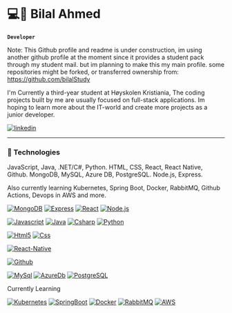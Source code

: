 # 💻🤯 Bilal Ahmed

**`Developer`**

Note: This Github profile and readme is under construction, im using another github profile at the moment since it provides a student pack through my student mail. but im planning to make this my main profile. some repositories might be forked, or transferred ownership from: https://github.com/bilalStudy 

I'm Currently a third-year student at Høyskolen Kristiania, The coding projects built by me are usually focused on full-stack applications. Im hoping to learn more about the IT-world and create more projects as a junior developer.



   <p align="left">
      <a href="https://www.linkedin.com/in/bilal-ahmed-703139263/">
         <img alt="linkedin" title="LinkedIn Profile" src="https://custom-icon-badges.demolab.com/badge/linkedin-originals?color=%23808080&style=for-the-badge&logo=linkedin-originals&logoColor&labelColor=5A5A5A"/></a> 
   </p>

---

### 🧰 Technologies

JavaScript, Java, .NET/C#, Python.
HTML, CSS, React, React Native, Github.
MongoDB, MySQL, Azure DB, PostgreSQL.
Node.js, Express.

Also currently learning Kubernetes, Spring Boot, Docker, RabbitMQ, Github Actions, Devops in AWS and more.

[![MongoDB](https://custom-icon-badges.demolab.com/badge/-MongoDB-47A248?style=for-the-badge&logo=mongodb&logoColor=white)](https://www.mongodb.com/)
[![Express](https://custom-icon-badges.demolab.com/badge/-Express-000000?style=for-the-badge&logo=express&logoColor=white)](https://expressjs.com/)
[![React](https://custom-icon-badges.demolab.com/badge/-React-218AAB?style=for-the-badge&logo=react&logoColor=white)](https://reactjs.org/)
[![Node.js](https://custom-icon-badges.demolab.com/badge/-Node.js-339933?style=for-the-badge&logo=node.js&logoColor=white)](https://nodejs.org/)

[![Javascript](https://custom-icon-badges.demolab.com/badge/-Javascript-f7df1e?style=for-the-badge&logo=javascript&logoColor=white)](https://developer.mozilla.org/en-US/docs/Web/JavaScript)
[![Java](https://custom-icon-badges.demolab.com/badge/-Java-7C0F0F?style=for-the-badge&logo=java&logoColor=white)](https://www.java.com/en/)
[![Csharp](https://custom-icon-badges.demolab.com/badge/-Csharp-1e9e24?style=for-the-badge&logo=csharp&logoColor=white)](https://learn.microsoft.com/en-us/dotnet/csharp/)
[![Python](https://custom-icon-badges.demolab.com/badge/-Python-3776ab?style=for-the-badge&logo=python&logoColor=white)](https://www.python.org/)

[![Html5](https://custom-icon-badges.demolab.com/badge/-Html5-FF5733?style=for-the-badge&logo=html&logoColor=white)](https://www.w3.org/html/)
[![Css](https://custom-icon-badges.demolab.com/badge/-css3-2965f1?style=for-the-badge&logo=css3&logoColor=white)](https://www.w3.org/Style/CSS/Overview.en.html)

[![React-Native](https://custom-icon-badges.demolab.com/badge/-React_Native-218AAB?style=for-the-badge&logo=react&logoColor=white)](https://reactnative.dev/)

[![Github](https://custom-icon-badges.demolab.com/badge/-Github-333?style=for-the-badge&logo=github&logoColor=white)](https://reactnative.dev/)

[![MySql](https://custom-icon-badges.demolab.com/badge/-Mysql-00758f?style=for-the-badge&logo=mysql&logoColor=white)](https://reactnative.dev/)
[![AzureDb](https://custom-icon-badges.demolab.com/badge/-Azure_DB-007FFF?style=for-the-badge&logo=azure&logoColor=white)](https://reactnative.dev/)
[![PostgreSQL](https://custom-icon-badges.demolab.com/badge/-PostgreSQL-0064a5?style=for-the-badge&logo=postgresql&logoColor=white)](https://reactnative.dev/)

Currently Learning

[![Kubernetes](https://custom-icon-badges.demolab.com/badge/-Kubernetes-3970e4?style=for-the-badge&logo=kubernetes&logoColor=white)](https://reactnative.dev/)
[![SpringBoot](https://custom-icon-badges.demolab.com/badge/-Spring_Boot-6db33f?style=for-the-badge&logo=springboot&logoColor=white)](https://reactnative.dev/)
[![Docker](https://custom-icon-badges.demolab.com/badge/-Docker-0db7ed?style=for-the-badge&logo=docker&logoColor=white)](https://reactnative.dev/)
[![RabbitMQ](https://custom-icon-badges.demolab.com/badge/-RabbitMQ-ff6600?style=for-the-badge&logo=rabbitmq&logoColor=white)](https://reactnative.dev/)
[![AWS](https://custom-icon-badges.demolab.com/badge/-AWS-ff9900?style=for-the-badge&logo=aws&logoColor=white)](https://reactnative.dev/)





#
